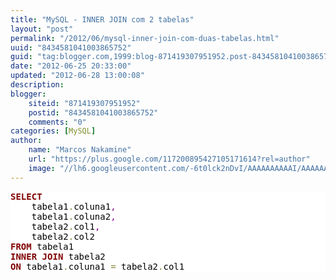 ```yaml
---
title: "MySQL - INNER JOIN com 2 tabelas"
layout: "post"
permalink: "/2012/06/mysql-inner-join-com-duas-tabelas.html"
uuid: "8434581041003865752"
guid: "tag:blogger.com,1999:blog-871419307951952.post-8434581041003865752"
date: "2012-06-25 20:33:00"
updated: "2012-06-28 13:00:08"
description: 
blogger:
    siteid: "871419307951952"
    postid: "8434581041003865752"
    comments: "0"
categories: [MySQL]
author: 
    name: "Marcos Nakamine"
    url: "https://plus.google.com/117200895427105171614?rel=author"
    image: "//lh6.googleusercontent.com/-6t0lck2nDvI/AAAAAAAAAAI/AAAAAAAAOBw/_9ON3AiIr48/s32-c/photo.jpg"
---
```


<div class="css-full-post-content js-full-post-content">
<pre style='color:#000000;background:#ffffff;'><span style='color:#800000; font-weight:bold; '>SELECT</span> <br />    tabela1<span style='color:#808030; '>.</span>coluna1<span style='color:#800080; '>,</span> <br />    tabela1<span style='color:#808030; '>.</span>coluna2<span style='color:#800080; '>,</span> <br />    tabela2<span style='color:#808030; '>.</span>col1<span style='color:#800080; '>,</span> <br />    tabela2<span style='color:#808030; '>.</span>col2 <br /><span style='color:#800000; font-weight:bold; '>FROM</span> tabela1 <br /><span style='color:#800000; font-weight:bold; '>INNER</span> <span style='color:#800000; font-weight:bold; '>JOIN</span> tabela2 <br /><span style='color:#800000; font-weight:bold; '>ON</span> tabela1<span style='color:#808030; '>.</span>coluna1 <span style='color:#808030; '>=</span> tabela2<span style='color:#808030; '>.</span>col1<br /></pre>
</div>